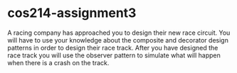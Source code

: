 # cos214-assignment3
A racing company has approached you to design their new race circuit. You will have to use your knowledge about the composite and decorator design patterns in order to design their race track. After you have designed the race track you will use the observer pattern to simulate what will happen when there is a crash on the track.
